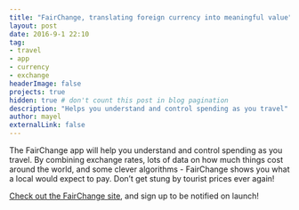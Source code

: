 ```yaml
---
title: "FairChange, translating foreign currency into meaningful value"
layout: post
date: 2016-9-1 22:10
tag: 
- travel
- app
- currency
- exchange
headerImage: false
projects: true
hidden: true # don't count this post in blog pagination
description: "Helps you understand and control spending as you travel"
author: mayel
externalLink: false
---
```



The FairChange app will help you understand and control spending as you travel. By combining exchange rates, lots of data on how much things cost around the world, and some clever algorithms - FairChange shows you what a local would expect to pay. Don’t get stung by tourist prices ever again!

[Check out the FairChange site](http://fairchange.it/), and sign up to be notified on launch!